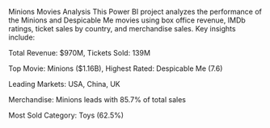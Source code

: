 
Minions Movies Analysis
This Power BI project analyzes the performance of the Minions and Despicable Me movies using box office revenue, IMDb ratings, ticket sales by country, and merchandise sales. Key insights include:

Total Revenue: $970M, Tickets Sold: 139M

Top Movie: Minions ($1.16B), Highest Rated: Despicable Me (7.6)

Leading Markets: USA, China, UK

Merchandise: Minions leads with 85.7% of total sales

Most Sold Category: Toys (62.5%)
